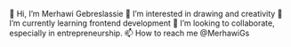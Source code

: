 👋 Hi, I’m Merhawi Gebreslassie
👀 I’m interested in drawing and creativity
🌱 I’m currently learning frontend development
💞️ I’m looking to collaborate,  especially in entrepreneurship.
📫 How to reach me @MerhawiGs

